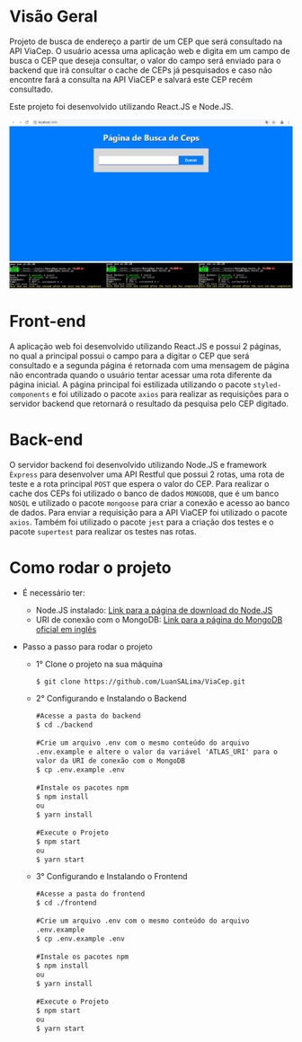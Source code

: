 # Visão Geral
Projeto de busca de endereço a partir de um CEP que será consultado na API ViaCep. O usuário acessa uma aplicação web e digita em um campo de busca o CEP que deseja consultar, o valor do campo será enviado para o backend que irá consultar o cache de CEPs já pesquisados e caso não encontre fará a consulta na API ViaCEP e salvará este CEP recém consultado.

Este projeto foi desenvolvido utilizando React.JS e Node.JS.

![Gif do Projeto][screen-gif]
![Screenshot de 3 testes][screen-tests]

# Front-end
A aplicação web foi desenvolvido utilizando React.JS e possui 2 páginas, no qual a principal possui o campo para a digitar o CEP que será consultado e a segunda página é retornada com uma mensagem de página não encontrada quando o usuário tentar acessar uma rota diferente da página inicial. A página principal foi estilizada utilizando o pacote ``styled-components`` e foi utilizado o pacote ``axios`` para realizar as requisições para o servidor backend que retornará o resultado da pesquisa pelo CEP digitado.

# Back-end
O servidor backend foi desenvolvido utilizando Node.JS e framework  ``Èxpress`` para desenvolver uma API Restful que possui 2 rotas, uma rota de teste e a rota principal ``POST`` que espera o valor do CEP. Para realizar o cache dos CEPs foi utilizado o banco de dados ``MONGODB``, que é um banco ``NOSQL`` e utilizado o pacote ``mongoose`` para criar a conexão e acesso ao banco de dados. Para enviar a requisição para a API ViaCEP foi utilizado o pacote ``axios``. Também foi utilizado o pacote ``jest`` para a criação dos testes e o pacote ``supertest`` para realizar os testes nas rotas.

# Como rodar o projeto
- É necessário ter:
    - Node.JS instalado: [Link para a página de download do Node.JS](https://nodejs.org/pt-br/download/)
    - URI de conexão com o MongoDB: [Link para a página do MongoDB oficial em inglês](https://docs.mongodb.com/manual/reference/connection-string/)

- Passo a passo para rodar o projeto
    
    - 1° Clone o projeto na sua máquina
        ```
        $ git clone https://github.com/LuanSALima/ViaCep.git
        ```
    - 2° Configurando e Instalando o Backend
        ```
        #Acesse a pasta do backend
        $ cd ./backend
        
        #Crie um arquivo .env com o mesmo conteúdo do arquivo .env.example e altere o valor da variável 'ATLAS_URI' para o valor da URI de conexão com o MongoDB
        $ cp .env.example .env

        #Instale os pacotes npm
        $ npm install
        ou
        $ yarn install
        
        #Execute o Projeto
        $ npm start
        ou
        $ yarn start
        ```
    - 3° Configurando e Instalando o Frontend
        ```
        #Acesse a pasta do frontend
        $ cd ./frontend
        
        #Crie um arquivo .env com o mesmo conteúdo do arquivo .env.example
        $ cp .env.example .env
        
        #Instale os pacotes npm
        $ npm install
        ou
        $ yarn install
        
        #Execute o Projeto
        $ npm start
        ou
        $ yarn start
        ```

[screen-gif]: git_images/project_screen.gif
[screen-tests]: git_images/screen_tests.jpg
